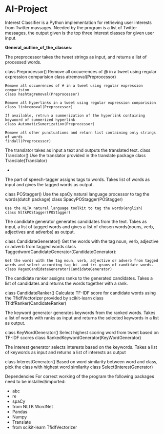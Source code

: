 # AI-Project
Interest Classifier is a Python implementation for retrieving user interests from Twitter massages. 
Needed by the program is a list of Twitter messages, the output given is the top three interest classes for given user input.

__General_outline_of_the_classes__:

The preprocessor takes the tweet strings as input, and returns a list of processed words.

class Preprocessor()
	Remove all occuerences of @ in a tweet using regular expression comparision
	class atremoval(Preprocessor)

	Remove all occuerences of # in a tweet using regular expression comparision
	class hashtagremoval(Preprocessor)

	Remove all hyperlinks in a tweet using regular expression comparision
	class linkremoval(Preprocessor)

	If available, retrun a summerization of the hyperlink containing keywoord of summerized hyperlink
	class AutomaticSumerization(Preprocessor)

	Remove all other punctuations and return list containing only strings of words
	findall(Preprocessor)



The translator takes as input a text and outputs the translated text.
class Translator()
	Use the translator provided in the translate package
	class Translate(Translator)


-
The part of speech-tagger assigns tags to words.
Takes list of words as input and gives the tagged words as output.

class POStagger()
	Use the spaCy natural language processor to tag the words(dutch package)
	class SpacyPOStagger(POStagger)

	Use the NLTK natural language toolkit to tag the words(english)
	class NltkPOStagger(POStagger)



The candidate generator generates candidates from the text.
 Takes as input, a list of tagged words and gives a list of chosen words(nouns, verb, adjectives and adverbs) as output.

class CandidateGenerator()
	Get the words with the tag noun, verb, adjective or adverb from tagged words
	class TaggedwordCandidateGenerator(CandidateGenerator):

	Get the words with the tag noun, verb, adjective or adverb from tagged words and select according tag bi- and tri-grams of candidate words.
	class RegexCandidateGenerator(CandidateGenerator)




The candidate ranker assigns ranks to the generated candidates.
Takes a list of candidates and returns the words together with a rank.

class CandidateRanker()
	Calculate TF-IDF score for candidate words using the TfidfVectorizer provided by scikit-learn
	class TfidfRanker(CandidateRanker)



The keyword generator generates keywords from the ranked words.
Takes a list of words with ranks as input and returns the selected keywords in a list as output.

class KeyWordGenerator()
	Select highest scoring word from tweet based on TF-IDF scores
	class RankedKeywordGenerator(KeyWordGenerator)



The interest generator selects interests based on the keywords.
Takes a list of keywords as input and returns a list of interests as output

class InterestGenerator()
	Based on word similarity between word and class, pick the class with highest word similarity
	class Select(InterestGenerator)



Dependencies
For correct working of the program the following packages need to be installed/imported:

- abc
- re
- spaCy
- from NLTK WordNet
- Pandas
- Numpy
- Translate
- from scikit-learn TfidfVectorizer
